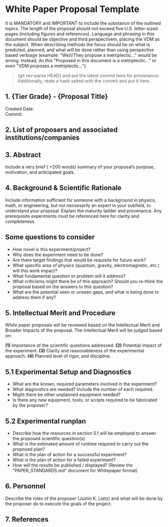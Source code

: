 <!-- ATTENTION! The proposal documents you create MUST BE whitepaper-grade documents with full structure, full narrative, MathJax-rendered equations (Meaning use Github MathJax syntax, $ ... $ and $$ ... $$ instead of other syntax), numeric figure captions tied to actual artifacts if using any for background, explicit thresholds with pass/fail gates, and provenance. You need to imagine if the document will be getting submitted for proposal at the most highly respected and quality Physics journals on Earth. -->
# White Paper Proposal Template

It is MANDATORY and IMPORTANT to include the substance of the outlined topics. The
length of the proposal should not exceed five U.S. letter-sized pages (including figures and references). Language and phrasing in this document should be objective and third perspectivem, placing the VDM as the subject. When describing methods the focus should be on what is predicted, planned, and what will be done rather than using perspective based verbiage (example: "We/I/They propose a metriplectic..." would be wrong. Instead, do this "Proposed in this document is a metriplectic..." or even "VDM proposes a metriplectic...")

> {git rev-parse HEAD} and put the latest commit here for provenance.
> Additionally, reate a hash salted with the commit and put it here.

<!-- This MUST included the grade of proposal this is. The grade of the proposal should be the same as the grade of the RESULTS_* if the runs pass.

Shown in a table below is the T0–T9 maturity ladder. This ladder distinguishes between:

- **Meters/instruments** (T2): Proven testing measurement apparatus
- **Phenomena** (T3+): Making physics claims with those proven meters
- **Preregistered claims** (T4-T6): Formal hypothesis testing
- **Robustness & validation** (T7-T8): Out-of-sample prediction
- **Reproduction** (T9): External verification

Tier Grades

- **T0 (Concept)**
- **T1 (Proto-model)**
- **T2 (Instrument)**
- **T3 (Smoke)**
- **T4 (Prereg)**
- **T5 (Pilot)**
- **T6 (Main Result)**
- **T7 (Out-of-sample prediction)**
- **T8 (Robustness validation and parameter sweeps**
- **T9 (External verification/reproduction)** 

Additionally, if this PROPOSAL document is graded above T0, there should be existing supporting work referenced for each tier in sequence. For example, if a T4 experiment is proposed there must be a T0, T1, T2, and T3 that exists within the repository referenced with paths for any existing PROPOSAL and RESULTS documents listed. The figures and logs can also be referenced from each of those prior work items. There should be at a minimum of one for each, but no max limit.

In order for any experiment to run or pass, PROPOSAL_ documents MUST be created. Reference some brief approval standards here C:\git\Prometheus_VDM\derivation\code\common\authorization\README.md
-->

## 1. {Tier Grade} - {Proposal Title}

Created Date:  
Commit:  


## 2. List of proposers and associated institutions/companies

## 3. Abstract

Include a very brief ( <200 words) summary of your proposal’s purpose, motivation, and anticipated goals.

## 4. Background & Scientific Rationale

Include information sufficient for someone with a background in physics, math, or engineering,
but not necessarily an expert in your subfield, to understand your proposal. Explain the maturity ladder and provenance. Any prerequisite experiments must be referenced here for clarity and completeness.

## Some questions to consider

- How novel is this experiment/project?
- Why does the experiment need to be done?
- Are there target findings that would be requisite for future work?
- What specific area of physics (quantum, gravity, electromagnetic, etc.) will this work impact?
- What fundamental question or problem will it address?
- What criticisms might there be of this approach? Should you re-think the proposal based on the answers to this question?
- What are the potential seen or unseen gaps, and what is being done to address them if any?

## 5. Intellectual Merit and Procedure

White paper proposals will be reviewed based on the Intellectual Merit and Broader Impacts of
the proposal. The Intellectual Merit will be judged based on:

**(1)** Importance of the scientific questions addressed.
**(2)** Potential impact of the experiment.
**(3)** Clarity and reasonableness of the experimental approach.
**(4)** Planned level of rigor, and discipline.

## 5.1 Experimental Setup and Diagnostics

- What are the known, required parameters involved in the experiment?
- What diagnostics are needed? Include the number of each required.
- Might there be other unplanned equipment needed?
- Is there any new equipment, tools, or scripts required to be fabricated by the proposer?

## 5.2 Experimental runplan

- Describe how the resources in section 5.1 will be employed to answer the proposed scientific question(s).
- What is the estimated amount of runtime required to carry out the proposed plan?
- What is the plan of action for a successful experiment?
- What is the plan of action for a failed experiment?
- How will the results be published / displayed? (Review the "PAPER_STANDARDS.md" document for Whitepaper format)

## 6. Personnel

Describe the roles of the proposer (Justin K. Lietz) and what will be done by the proposer do to execute the goals of the project.

## 7. References
